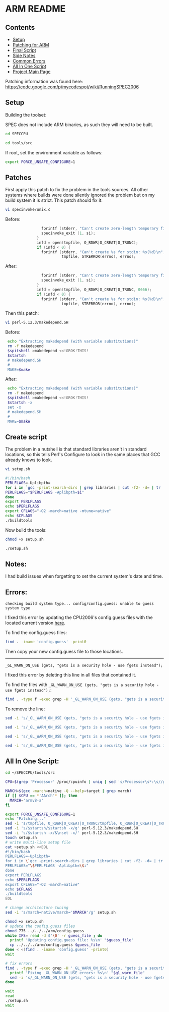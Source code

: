 ARM README
==========

Contents
--------

+ [Setup](#setup)
+ [Patching for ARM](#patches)
+ [Final Script](#create-script)
+ [Side Notes](#notes)
+ [Common Errors](#errors)
+ [All In One Script](#all-in-one-script)
+ [Project Main Page](/)


Patching information was found here: https://code.google.com/p/mycodespot/wiki/RunningSPEC2006


Setup
-----


Building the toolset:

SPEC does not include ARM binaries, as such they will need to be built.

```bash
cd SPECCPU
```

```bash
cd tools/src
```


If root, set the environment variable as follows:

```bash
export FORCE_UNSAFE_CONFIGURE=1
```

Patches
-------


First apply this patch to fix the problem in the tools sources. All other systems where builds were done silently ignored the problem but on my build system it is strict. This patch should fix it:

```bash
vi specinvoke/unix.c
```


Before:
```c
                fprintf (stderr, "Can't create zero-length temporary filename\n ");
                specinvoke_exit (1, si);
              }
              infd = open(tmpfile, O_RDWR|O_CREAT|O_TRUNC);
              if (infd < 0) {
                fprintf (stderr, "Can't create %s for stdin: %s(%d)\n",
                         tmpfile, STRERROR(errno), errno);
```

After:
```c
                fprintf (stderr, "Can't create zero-length temporary filename\n ");
                specinvoke_exit (1, si);
              }
              infd = open(tmpfile, O_RDWR|O_CREAT|O_TRUNC, 0666);
              if (infd < 0) {
                fprintf (stderr, "Can't create %s for stdin: %s(%d)\n",
                         tmpfile, STRERROR(errno), errno);
```

Then this patch:

```bash
vi perl-5.12.3/makedepend.SH
```


Before:
```bash
 echo "Extracting makedepend (with variable substitutions)"
 rm -f makedepend
 $spitshell >makedepend <<!GROK!THIS!
 $startsh
 # makedepend.SH
 #
 MAKE=$make
```


After:
```bash
 echo "Extracting makedepend (with variable substitutions)"
 rm -f makedepend
 $spitshell >makedepend <<!GROK!THIS!
 $startsh -x
 set -x
 # makedepend.SH
 #
 MAKE=$make
```


Create script
-------------


The problem in a nutshell is that standard libraries aren't in standard locations, so this tells Perl's Configure to look in the same places that GCC already knows to look.


```bash
vi setup.sh
```


```bash
#!/bin/bash
PERLFLAGS=-Uplibpth=
for i in `gcc -print-search-dirs | grep libraries | cut -f2- -d= | tr ':' '\n' | grep -v /gcc`; do
PERLFLAGS="$PERLFLAGS -Aplibpth=$i"
done
export PERLFLAGS
echo $PERLFLAGS
export CFLAGS="-O2 -march=native -mtune=native"
echo $CFLAGS
./buildtools
```


Now build the tools:


```bash
chmod +x setup.sh
```

```bash
./setup.sh
```


Notes:
------


I had build issues when forgetting to set the current system's date and time.


Errors:
-------


`checking build system type... config/config.guess: unable to guess system type`

I fixed this error by updating the CPU2006's config.guess files with the located current version  [here](http://git.savannah.gnu.org/gitweb/?p=config.git;a=blob_plain;f=config.guess;hb=HEAD).

To find the config.guess files:

```bash
find . -iname 'config.guess' -print0
```

Then copy your new config.guess file to those locations.


---------------------------------------


`_GL_WARN_ON_USE (gets, "gets is a security hole - use fgets instead");`

I fixed this error by deleting this line in all files that contained it.

To find the files with `_GL_WARN_ON_USE (gets, "gets is a security hole - use fgets instead");`:

```bash
find . -type f -exec grep -H '_GL_WARN_ON_USE (gets, "gets is a security hole - use fgets instead");' {} +
```

To remove the line:

```bash
sed -i 's/_GL_WARN_ON_USE (gets, "gets is a security hole - use fgets instead");//g' tar-1.25/gnu/stdio.in.h

sed -i 's/_GL_WARN_ON_USE (gets, "gets is a security hole - use fgets instead");//g' specsum/gnulib/stdio.in.h

sed -i 's/_GL_WARN_ON_USE (gets, "gets is a security hole - use fgets instead");//g' tar-1.25/mingw/stdio.h

sed -i 's/_GL_WARN_ON_USE (gets, "gets is a security hole - use fgets instead");//g' specsum/win32/stdio.h
```

All In One Script:
------------------

```bash
cd ~/SPECCPU/tools/src

CPU=$(grep 'Processor' /proc/cpuinfo | uniq | sed 's/Processor\s*:\s//g' | sed 's/\s@\s*.*//g' | sed 's/([^)]*)//g' | sed 's/CPU\s*//g')

MARCH=$(gcc -march=native -Q --help=target | grep march)
if [[ $CPU == *'AArch'* ]]; then
  MARCH='armv8-a'
fi

export FORCE_UNSAFE_CONFIGURE=1
echo "Patching..."
sed -i 's/tmpfile, O_RDWR|O_CREAT|O_TRUNC/tmpfile, O_RDWR|O_CREAT|O_TRUNC, 0666/g' specinvoke/unix.c
sed -i 's/$startsh/$startsh -x/g' perl-5.12.3/makedepend.SH
sed -i 's/$startsh -x/&\nset -x/' perl-5.12.3/makedepend.SH
touch setup.sh
# write multi-line setup file
cat >setup.sh <<EOL
#!/bin/bash
PERLFLAGS=-Uplibpth=
for i in \`gcc -print-search-dirs | grep libraries | cut -f2- -d= | tr ':' '\\n' | grep -v /gcc\`; do
PERLFLAGS="\$PERLFLAGS -Aplibpth=\$i"
done
export PERLFLAGS
echo $PERLFLAGS
export CFLAGS="-O2 -march=native"
echo $CFLAGS
./buildtools
EOL

# change architecture tuning
sed -i 's/march=native/march='$MARCH'/g' setup.sh

chmod +x setup.sh
# update the config.guess files
chmod 775 ../../../arm/config.guess
while IFS= read -d $'\0' -r guess_file ; do
  printf 'Updating config.guess file: %s\n' "$guess_file"
  cp ../../../arm/config.guess $guess_file
done < <(find . -iname 'config.guess' -print0)
wait

# fix errors
find . -type f -exec grep -H '_GL_WARN_ON_USE (gets, "gets is a security hole - use fgets instead");' {} + | awk '{print $1;}' | sed 's/:_GL_WARN_ON_USE//g' | while read -r gl_warn_file; do 
  printf 'Fixing _GL_WARN_ON_USE errors: %s\n' "$gl_warn_file"
  sed -i 's/_GL_WARN_ON_USE (gets, "gets is a security hole - use fgets instead");//g' $gl_warn_file
done

wait
read
./setup.sh
wait
```
